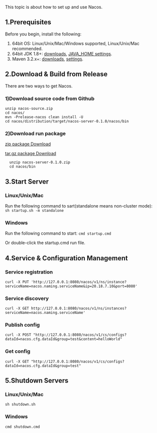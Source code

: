 This topic is about how to set up and use Nacos.

## 1.Prerequisites
Before you begin, install the following:

1. 64bit OS: Linux/Unix/Mac/Windows supported, Linux/Unix/Mac recommended.
2. 64bit JDK 1.8+: [downloads](http://www.oracle.com/technetwork/java/javase/downloads/jdk8-downloads-2133151.html), [JAVA_HOME settings](https://docs.oracle.com/cd/E19182-01/820-7851/inst_cli_jdk_javahome_t/).
3. Maven 3.2.x+: [downloads](https://maven.apache.org/download.cgi), [settings](https://maven.apache.org/settings.html).

## 2.Download & Build from Release
There are two ways to get Nacos. 

### 1)Download source code from Github
  
```
unzip nacos-source.zip
cd nacos/
mvn -Prelease-nacos clean install -U  
cd nacos/distribution/target/nacos-server-0.1.0/nacos/bin
```
  
### 2)Download run package 

[zip package Download](http://nacos.oss-cn-hangzhou-zmf.aliyuncs.com/nacos-server-0.1.0.zip)

[tar.gz package Download](http://nacos.oss-cn-hangzhou-zmf.aliyuncs.com/nacos-server-0.1.0.tar.gz)

```
  unzip nacos-server-0.1.0.zip
  cd nacos/bin
```  

## 3.Start Server
### Linux/Unix/Mac
Run the following command to sart(standalone means non-cluster mode): 
`sh startup.sh -m standalone`

### Windows

Run the following command to start:
`cmd startup.cmd`

Or double-click the startup.cmd run file.

## 4.Service & Configuration Management
### Service registration
`curl -X PUT 'http://127.0.0.1:8080/nacos/v1/ns/instance?serviceName=nacos.naming.serviceName&ip=20.18.7.10&port=8080'`

### Service discovery
`curl -X GET http://127.0.0.1:8080/nacos/v1/ns/instances?serviceName=nacos.naming.serviceName'`

### Publish config
`curl -X POST "http://127.0.0.1:8080/nacos/v1/cs/configs?dataId=nacos.cfg.dataId&group=test&content=helloWorld"`

### Get config
`curl -X GET "http://127.0.0.1:8080/nacos/v1/cs/configs?dataId=nacos.cfg.dataId&group=test"    `


## 5.Shutdown Servers
### Linux/Unix/Mac
`sh shutdown.sh`

### Windows
`cmd shutdown.cmd`